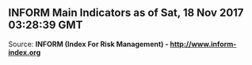 ## INFORM Main Indicators as of Sat, 18 Nov 2017 03:28:39 GMT

Source: **INFORM (Index For Risk Management) - http://www.inform-index.org**